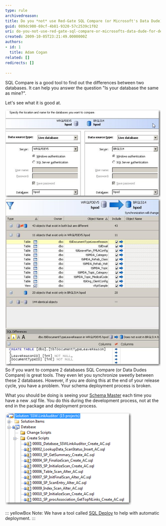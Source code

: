 ```yaml
---
type: rule
archivedreason: 
title: Do you *not* use Red-Gate SQL Compare (or Microsoft's Data Dude) for deployment (because they are a step at the end of your process)?
guid: 089dc980-69cf-4b81-9320-57c2539c1f02
uri: do-you-not-use-red-gate-sql-compare-or-microsofts-data-dude-for-deployment-because-they-are-a-step-at-the-end-of-your-process
created: 2009-10-05T23:21:49.0000000Z
authors:
- id: 1
  title: Adam Cogan
related: []
redirects: []

---
```


SQL Compare is a good tool to find out the differences between two databases. It can help you answer the question "Is your database the same as mine?". 

 Let's see what it is good at.   
<!--endintro-->

![You can use SQL Compare to make two databases the same](SQLCompareSync.png)
![SQL Compare clearly shows some tables are missing](SQLCompareTables.png)
So if you want to compare 2 databases SQL Compare (or Data Dudes Compare) is great tools. They even let you synchronize sweetly between these 2 databases. However, if you are doing this at the end of your release cycle, you have a problem.  Your schema deployment process is broken.

What you should be doing is seeing your [Schema Master](/Pages/DoYouHaveASchemaMaster.aspx "Database Schema Master") each time you have a new .sql file. You do this during the development process, not at the end in the package and deployment process.

![Give your SQL scripts to 'Schema Master' who will, check them into TFS, then run them](SQLScriptInTFS.png)

::: yellowBox
Note: We have a tool called [SQL Deploy](http://www.ssw.com.au/ssw/SQLDeploy/) to help with automatic deployment.
:::
